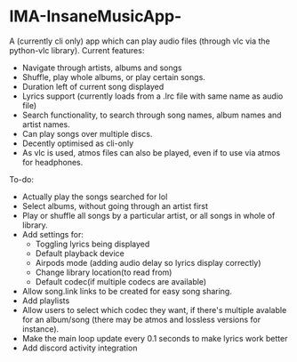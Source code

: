 # IMA-InsaneMusicApp-
A (currently cli only) app which can play audio files (through vlc via the python-vlc library).
Current features:
<ul>
<li>Navigate through artists, albums and songs</li>
<li>Shuffle, play whole albums, or play certain songs.</li>
<li>Duration left of current song displayed</li>
<li>Lyrics support (currently loads from a .lrc file with same name as audio file)</li>
<li>Search functionality, to search through song names, album names and artist names.</li>
<li>Can play songs over multiple discs.</li>
<li>Decently optimised as cli-only</li>
<li>As vlc is used, atmos files can also be played, even if to use via atmos for headphones.</li>
</ul>
To-do:
<ul>
<li>Actually play the songs searched for lol</li>
<li>Select albums, without going through an artist first</li>
<li>Play or shuffle all songs by a particular artist, or all songs in whole of library.</li>
<li>Add settings for:
<ul>
<li>Toggling lyrics being displayed</li>
<li>Default playback device</li>
<li>Airpods mode (adding audio delay so lyrics display correctly)</li>
<li>Change library location(to read from)</li>
<li>Default codec(if multiple codecs are available)</li>
</ul>
<li>Allow song.link links to be created for easy song sharing.
<li>Add playlists</li>
<li>Allow users to select which codec they want, if there's multiple avalable for an album/song (there may be atmos and lossless versions for instance).
<li>Make the main loop update every 0.1 seconds to make lyrics work better
<li>Add discord activity integration

